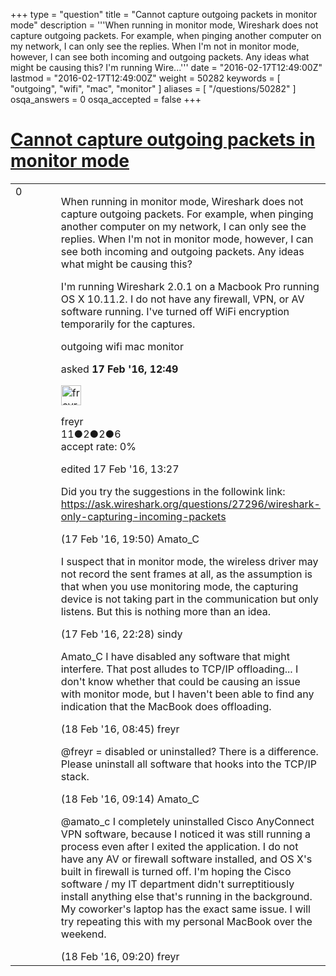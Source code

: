 +++
type = "question"
title = "Cannot capture outgoing packets in monitor mode"
description = '''When running in monitor mode, Wireshark does not capture outgoing packets. For example, when pinging another computer on my network, I can only see the replies. When I&#x27;m not in monitor mode, however, I can see both incoming and outgoing packets. Any ideas what might be causing this? I&#x27;m running Wire...'''
date = "2016-02-17T12:49:00Z"
lastmod = "2016-02-17T12:49:00Z"
weight = 50282
keywords = [ "outgoing", "wifi", "mac", "monitor" ]
aliases = [ "/questions/50282" ]
osqa_answers = 0
osqa_accepted = false
+++

<div class="headNormal">

# [Cannot capture outgoing packets in monitor mode](/questions/50282/cannot-capture-outgoing-packets-in-monitor-mode)

</div>

<div id="main-body">

<div id="askform">

<table id="question-table" style="width:100%;"><colgroup><col style="width: 50%" /><col style="width: 50%" /></colgroup><tbody><tr class="odd"><td style="width: 30px; vertical-align: top"><div class="vote-buttons"><div id="post-50282-score" class="post-score" title="current number of votes">0</div><div id="favorite-count" class="favorite-count"></div></div></td><td><div id="item-right"><div class="question-body"><p>When running in monitor mode, Wireshark does not capture outgoing packets. For example, when pinging another computer on my network, I can only see the replies. When I'm not in monitor mode, however, I can see both incoming and outgoing packets. Any ideas what might be causing this?</p><p>I'm running Wireshark 2.0.1 on a Macbook Pro running OS X 10.11.2. I do not have any firewall, VPN, or AV software running. I've turned off WiFi encryption temporarily for the captures.</p></div><div id="question-tags" class="tags-container tags">outgoing wifi mac monitor</div><div id="question-controls" class="post-controls"></div><div class="post-update-info-container"><div class="post-update-info post-update-info-user"><p>asked <strong>17 Feb '16, 12:49</strong></p><img src="https://secure.gravatar.com/avatar/cd79355789b7535d2a7c4661c7d3b22c?s=32&amp;d=identicon&amp;r=g" class="gravatar" width="32" height="32" alt="freyr&#39;s gravatar image" /><p>freyr<br />
<span class="score" title="11 reputation points">11</span><span title="2 badges"><span class="badge1">●</span><span class="badgecount">2</span></span><span title="2 badges"><span class="silver">●</span><span class="badgecount">2</span></span><span title="6 badges"><span class="bronze">●</span><span class="badgecount">6</span></span><br />
<span class="accept_rate" title="Rate of the user&#39;s accepted answers">accept rate:</span> <span title="freyr has no accepted answers">0%</span></p></div><div class="post-update-info post-update-info-edited"><p>edited 17 Feb '16, 13:27</p></div></div><div id="comments-container-50282" class="comments-container"><span id="50290"></span><div id="comment-50290" class="comment"><div id="post-50290-score" class="comment-score"></div><div class="comment-text"><p>Did you try the suggestions in the followink link: <a href="https://ask.wireshark.org/questions/27296/wireshark-only-capturing-incoming-packets">https://ask.wireshark.org/questions/27296/wireshark-only-capturing-incoming-packets</a></p></div><div id="comment-50290-info" class="comment-info"><span class="comment-age">(17 Feb '16, 19:50)</span> Amato_C</div></div><span id="50293"></span><div id="comment-50293" class="comment"><div id="post-50293-score" class="comment-score"></div><div class="comment-text"><p>I suspect that in monitor mode, the wireless driver may not record the sent frames at all, as the assumption is that when you use monitoring mode, the capturing device is not taking part in the communication but only listens. But this is nothing more than an idea.</p></div><div id="comment-50293-info" class="comment-info"><span class="comment-age">(17 Feb '16, 22:28)</span> sindy</div></div><span id="50307"></span><div id="comment-50307" class="comment"><div id="post-50307-score" class="comment-score"></div><div class="comment-text"><p>Amato_C I have disabled any software that might interfere. That post alludes to TCP/IP offloading... I don't know whether that could be causing an issue with monitor mode, but I haven't been able to find any indication that the MacBook does offloading.</p></div><div id="comment-50307-info" class="comment-info"><span class="comment-age">(18 Feb '16, 08:45)</span> freyr</div></div><span id="50309"></span><div id="comment-50309" class="comment"><div id="post-50309-score" class="comment-score"></div><div class="comment-text"><p>@freyr = disabled or uninstalled? There is a difference. Please uninstall all software that hooks into the TCP/IP stack.</p></div><div id="comment-50309-info" class="comment-info"><span class="comment-age">(18 Feb '16, 09:14)</span> Amato_C</div></div><span id="50310"></span><div id="comment-50310" class="comment"><div id="post-50310-score" class="comment-score"></div><div class="comment-text"><p>@amato_c I completely uninstalled Cisco AnyConnect VPN software, because I noticed it was still running a process even after I exited the application. I do not have any AV or firewall software installed, and OS X's built in firewall is turned off. I'm hoping the Cisco software / my IT department didn't surreptitiously install anything else that's running in the background. My coworker's laptop has the exact same issue. I will try repeating this with my personal MacBook over the weekend.</p></div><div id="comment-50310-info" class="comment-info"><span class="comment-age">(18 Feb '16, 09:20)</span> freyr</div></div></div><div id="comment-tools-50282" class="comment-tools"></div><div class="clear"></div><div id="comment-50282-form-container" class="comment-form-container"></div><div class="clear"></div></div></td></tr></tbody></table>

</div>

</div>

